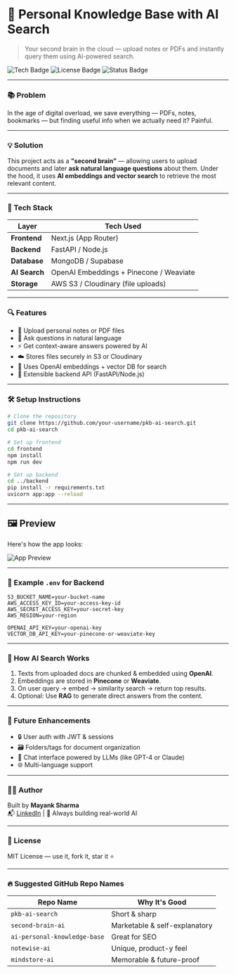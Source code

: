 # 🧠 Personal Knowledge Base with AI Search

> Your second brain in the cloud — upload notes or PDFs and instantly query them using AI-powered search.

![Tech Badge](https://img.shields.io/badge/Built%20with-Next.js%20%7C%20FastAPI%20%7C%20OpenAI-blue)
![License Badge](https://img.shields.io/badge/License-MIT-green)
![Status Badge](https://img.shields.io/badge/Status-Active--Development-orange)

---

### 📚 Problem

In the age of digital overload, we save everything — PDFs, notes, bookmarks — but finding useful info when we actually need it? Painful.

---

### 💡 Solution

This project acts as a **"second brain"** — allowing users to upload documents and later **ask natural language questions** about them. Under the hood, it uses **AI embeddings and vector search** to retrieve the most relevant content.

---

### 🚀 Tech Stack

| Layer         | Tech Used                          |
|---------------|------------------------------------|
| **Frontend**  | Next.js (App Router)               |
| **Backend**   | FastAPI / Node.js                  |
| **Database**  | MongoDB / Supabase                 |
| **AI Search** | OpenAI Embeddings + Pinecone / Weaviate |
| **Storage**   | AWS S3 / Cloudinary (file uploads) |

---

### 🔍 Features

- 📄 Upload personal notes or PDF files
- 💬 Ask questions in natural language
- ⚡ Get context-aware answers powered by AI
- ☁️ Stores files securely in S3 or Cloudinary
- 🧠 Uses OpenAI embeddings + vector DB for search
- 🔐 Extensible backend API (FastAPI/Node.js)

---

### 🛠️ Setup Instructions

```bash
# Clone the repository
git clone https://github.com/your-username/pkb-ai-search.git
cd pkb-ai-search

# Set up frontend
cd frontend
npm install
npm run dev

# Set up backend
cd ../backend
pip install -r requirements.txt
uvicorn app:app --reload
```

---

## 🖼️ Preview

Here's how the app looks:

![App Preview](./public/preview.png)

---

### 📁 Example `.env` for Backend

```env
S3_BUCKET_NAME=your-bucket-name
AWS_ACCESS_KEY_ID=your-access-key-id
AWS_SECRET_ACCESS_KEY=your-secret-key
AWS_REGION=your-region

OPENAI_API_KEY=your-openai-key
VECTOR_DB_API_KEY=your-pinecone-or-weaviate-key
```

---

### 🧠 How AI Search Works

1. Texts from uploaded docs are chunked & embedded using **OpenAI**.
2. Embeddings are stored in **Pinecone** or **Weaviate**.
3. On user query → embed → similarity search → return top results.
4. Optional: Use **RAG** to generate direct answers from the content.

---

### 🧪 Future Enhancements

- 🔒 User auth with JWT & sessions
- 🗃️ Folders/tags for document organization
- 🤖 Chat interface powered by LLMs (like GPT-4 or Claude)
- 🌐 Multi-language support

---

### 👨‍💻 Author

Built by **Mayank Sharma**  
📬 [LinkedIn](https://www.linkedin.com/in/mayank-sharma15/) | 🧠 Always building real-world AI

---

### 📘 License

MIT License — use it, fork it, star it ⭐

---

### 🔥 Suggested GitHub Repo Names

| Repo Name | Why It's Good |
|-----------|---------------|
| `pkb-ai-search` | Short & sharp |
| `second-brain-ai` | Marketable & self-explanatory |
| `ai-personal-knowledge-base` | Great for SEO |
| `notewise-ai` | Unique, product-y feel |
| `mindstore-ai` | Memorable & future-proof |
